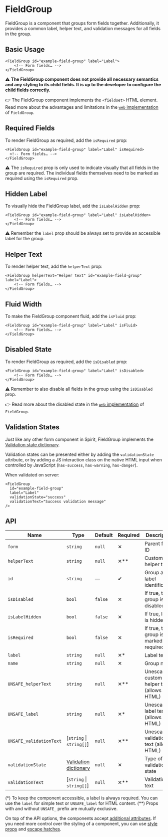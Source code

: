 # FieldGroup

FieldGroup is a component that groups form fields together. Additionally, it provides a common label, helper text, and
validation messages for all fields in the group.

## Basic Usage

```twig
<FieldGroup id="example-field-group" label="Label">
    <!-- Form fields… -->
</FieldGroup>
```

⚠️ **The FieldGroup component does not provide all necessary semantics and any styling to its child fields. It is up
to the developer to configure the child fields correctly.**

👉 The FieldGroup component implements the `<fieldset>` HTML element. Read more about the advantages and limitations in
the [`web` implementation][gh-web-field-group-html] of `FieldGroup`.

## Required Fields

To render FieldGroup as required, add the `isRequired` prop:

```twig
<FieldGroup id="example-field-group" label="Label" isRequired>
  <!-- Form fields… -->
</FieldGroup>
```

⚠️ The `isRequired` prop is only used to indicate visually that all fields in the group are required. The individual
fields themselves need to be marked as required using the `isRequired` prop.

## Hidden Label

To visually hide the FieldGroup label, add the `isLabelHidden` prop:

```twig
<FieldGroup id="example-field-group" label="Label" isLabelHidden>
    <!-- Form fields… -->
</FieldGroup>
```

⚠️ Remember the `label` prop should be always set to provide an accessible label for the group.

## Helper Text

To render helper text, add the `helperText` prop:

```twig
<FieldGroup helperText="Helper text" id="example-field-group" label="Label">
    <!-- Form fields… -->
</FieldGroup>
```

## Fluid Width

To make the FieldGroup component fluid, add the `isFluid` prop:

```twig
<FieldGroup id="example-field-group" label="Label" isFluid>
    <!-- Form fields… -->
</FieldGroup>
```

## Disabled State

To render FieldGroup as required, add the `isDisabled` prop:

```twig
<FieldGroup id="example-field-group" label="Label" isDisabled>
    <!-- Form fields… -->
</FieldGroup>
```

⚠️ Remember to also disable all fields in the group using the `isDisabled` prop.

👉 Read more about the disabled state in the [`web` implementation][gh-web-field-group-disabled] of `FieldGroup`.

## Validation States

Just like any other form component in Spirit, FieldGroup implements the
[Validation state dictionary][dictionary-validation].

Validation states can be presented either by adding the `validationState` attribute, or by adding a JS interaction class
on the native HTML input when controlled by JavaScript (`has-success`, `has-warning`, `has-danger`).

When validated on server:

```twig
<FieldGroup
  id="example-field-group"
  label="Label"
  validationState="success"
  validationText="Success validation message"
/>
```

## API

| Name                    | Type                                           | Default | Required | Description                                |
| ----------------------- | ---------------------------------------------- | ------- | -------- | ------------------------------------------ |
| `form`                  | `string`                                       | `null`  | ✕        | Parent form ID                             |
| `helperText`            | `string`                                       | `null`  | ✕\*\*    | Custom helper text                         |
| `id`                    | `string`                                       | —       | ✔        | Group and label identification             |
| `isDisabled`            | `bool`                                         | `false` | ✕        | If true, the group is disabled             |
| `isLabelHidden`         | `bool`                                         | `false` | ✕        | If true, label is hidden                   |
| `isRequired`            | `bool`                                         | `false` | ✕        | If true, the group is marked as required   |
| `label`                 | `string`                                       | `null`  | ✕\*      | Label text                                 |
| `name`                  | `string`                                       | `null`  | ✕        | Group name                                 |
| `UNSAFE_helperText`     | `string`                                       | `null`  | ✕\*\*    | Unescaped custom helper text (allows HTML) |
| `UNSAFE_label`          | `string`                                       | `null`  | ✕\*      | Unescaped label text (allows HTML)         |
| `UNSAFE_validationText` | [`string` \| `string[]`]                       | `null`  | ✕\*\*    | Unescaped validation text (allows HTML)    |
| `validationState`       | [Validation dictionary][dictionary-validation] | `null`  | ✕        | Type of validation state                   |
| `validationText`        | [`string` \| `string[]`]                       | `null`  | ✕\*\*    | Validation text                            |

(\*) To keep the component accessible, a label is always required. You can use the `label` for simple text or `UNSAFE_label` for HTML content.
(\*\*) Props with and without `UNSAFE_` prefix are mutually exclusive.

On top of the API options, the components accept [additional attributes][readme-additional-attributes].
If you need more control over the styling of a component, you can use [style props][readme-style-props]
and [escape hatches][readme-escape-hatches].

[dictionary-validation]: https://github.com/lmc-eu/spirit-design-system/blob/main/docs/DICTIONARIES.md#validation
[gh-web-field-group-html]: https://github.com/lmc-eu/spirit-design-system/tree/main/packages/web/src/scss/components/FieldGroup#html-semantics
[gh-web-field-group-disabled]: https://github.com/lmc-eu/spirit-design-system/tree/main/packages/web/src/scss/components/FieldGroup#disabled-state
[readme-additional-attributes]: https://github.com/lmc-eu/spirit-design-system/blob/main/packages/web-twig/README.md#additional-attributes
[readme-style-props]: https://github.com/lmc-eu/spirit-design-system/blob/main/packages/web-twig/README.md#style-props
[readme-escape-hatches]: https://github.com/lmc-eu/spirit-design-system/blob/main/packages/web-twig/README.md#escape-hatches

